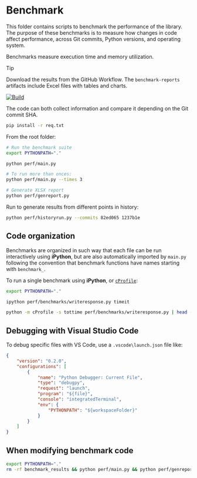 # Benchmark

This folder contains scripts to benchmark the performance of the library. The
purpose of these benchmarks is to measure how changes in code affect
performance, across Git commits, Python versions, and operating system.

Benchmarks measure execution time and memory utilization.

> [!TIP]
>
> Download the results from the GitHub Workflow.
> The `benchmark-reports` artifacts include Excel files with tables and charts.
>
>  [![Build](https://github.com/Neoteroi/BlackSheep/workflows/Benchmark/badge.svg)](https://github.com/Neoteroi/BlackSheep/actions/workflows/perf.yml)

The code can both collect information and compare it depending on the Git
commit SHA.

```bash
pip install -r req.txt
```

From the root folder:

```bash
# Run the benchmark suite
export PYTHONPATH="."

python perf/main.py

# To run more than onces:
python perf/main.py --times 3

# Generate XLSX report
python perf/genreport.py
```

Run to generate results from different points in history:

```bash
python perf/historyrun.py --commits 82ed065 1237b1e
```

## Code organization

Benchmarks are organized in such way that each file can be run interactively using
**iPython**, but are also automatically imported by `main.py` following the convention
that benchmark functions have names starting with `benchmark_`.

To run a single benchmark using **iPython**, or [`cProfile`](https://docs.python.org/3.13/library/profile.html#profile-cli):

```bash
export PYTHONPATH="."

ipython perf/benchmarks/writeresponse.py timeit

python -m cProfile -s tottime perf/benchmarks/writeresponse.py | head -n 50
```

## Debugging with Visual Studio Code

To debug specific files with VS Code, use a `.vscode\launch.json` file like:

```json
{
    "version": "0.2.0",
    "configurations": [
        {
            "name": "Python Debugger: Current File",
            "type": "debugpy",
            "request": "launch",
            "program": "${file}",
            "console": "integratedTerminal",
            "env": {
                "PYTHONPATH": "${workspaceFolder}"
            }
        }
    ]
}
```

## When modifying benchmark code

```bash
export PYTHONPATH="."
rm -rf benchmark_results && python perf/main.py && python perf/genreport.py
```
